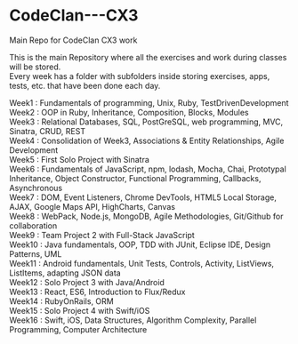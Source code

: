 # CodeClan---CX3
Main Repo for CodeClan CX3 work

This is the main Repository where all the exercises and work during classes will be stored.  
Every week has a folder with subfolders inside storing exercises, apps, tests, etc. that have been done each day.

Week1 : Fundamentals of programming, Unix, Ruby, TestDrivenDevelopment  
Week2 : OOP in Ruby, Inheritance, Composition, Blocks, Modules  
Week3 : Relational Databases, SQL, PostGreSQL, web programming, MVC, Sinatra, CRUD, REST  
Week4 : Consolidation of Week3, Associations & Entity Relationships, Agile Development  
Week5 : First Solo Project with Sinatra  
Week6 : Fundamentals of JavaScript, npm, lodash, Mocha, Chai, Prototypal Inheritance, Object Constructor, Functional Programming, Callbacks, Asynchronous  
Week7 : DOM, Event Listeners, Chrome DevTools, HTML5 Local Storage, AJAX, Google Maps API, HighCharts, Canvas  
Week8 : WebPack, Node.js, MongoDB, Agile Methodologies, Git/Github for collaboration  
Week9 : Team Project 2 with Full-Stack JavaScript  
Week10 : Java fundamentals, OOP, TDD with JUnit, Eclipse IDE, Design Patterns, UML  
Week11 : Android fundamentals, Unit Tests, Controls, Activity, ListViews, ListItems, adapting JSON data  
Week12 : Solo Project 3 with Java/Android  
Week13 : React, ES6, Introduction to Flux/Redux  
Week14 : RubyOnRails, ORM  
Week15 : Solo Project 4 with Swift/iOS  
Week16 : Swift, iOS, Data Structures, Algorithm Complexity, Parallel Programming, Computer Architecture
